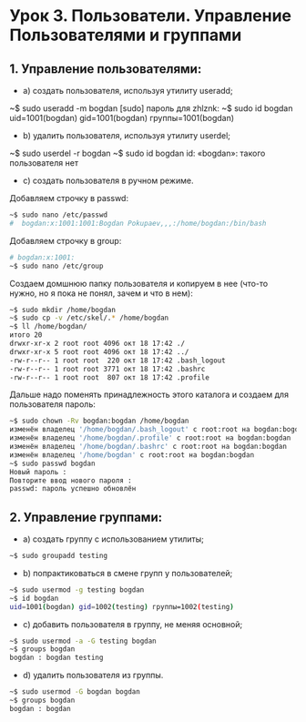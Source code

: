 # Урок 3. Пользователи. Управление Пользователями и группами

## 1. Управление пользователями:

- a) создать пользователя, используя утилиту useradd;

~$ sudo useradd -m bogdan
[sudo] пароль для zhlznk: 
~$ sudo id bogdan
uid=1001(bogdan) gid=1001(bogdan) группы=1001(bogdan)

- b) удалить пользователя, используя утилиту userdel;

~$ sudo userdel -r bogdan
~$ sudo id bogdan
id: «bogdan»: такого пользователя нет

- c) создать пользователя в ручном режиме.

Добавляем строчку в passwd:
```sh
~$ sudo nano /etc/passwd 
#  bogdan:x:1001:1001:Bogdan Pokupaev,,,:/home/bogdan:/bin/bash
```

Добавляем строчку в group:
```sh
# bogdan:x:1001:
~$ sudo nano /etc/group
```
Создаем домшнюю папку пользователя и копируем в нее (что-то нужно, но я пока не понял, зачем и что в нем):
```sh
~$ sudo mkdir /home/bogdan
~$ sudo cp -v /etc/skel/.* /home/bogdan
~$ ll /home/bogdan/
итого 20
drwxr-xr-x 2 root root 4096 окт 18 17:42 ./
drwxr-xr-x 5 root root 4096 окт 18 17:42 ../
-rw-r--r-- 1 root root  220 окт 18 17:42 .bash_logout
-rw-r--r-- 1 root root 3771 окт 18 17:42 .bashrc
-rw-r--r-- 1 root root  807 окт 18 17:42 .profile
```
Дальше надо поменять принадлежность этого каталога и создаем для пользователя пароль:
```sh
~$ sudo chown -Rv bogdan:bogdan /home/bogdan
изменён владелец '/home/bogdan/.bash_logout' с root:root на bogdan:bogdan
изменён владелец '/home/bogdan/.profile' с root:root на bogdan:bogdan
изменён владелец '/home/bogdan/.bashrc' с root:root на bogdan:bogdan
изменён владелец '/home/bogdan' с root:root на bogdan:bogdan
~$ sudo passwd bogdan
Новый пароль : 
Повторите ввод нового пароля : 
passwd: пароль успешно обновлён
```

## 2. Управление группами:
- a) создать группу с использованием утилиты;
```sh
~$ sudo groupadd testing
```

- b) попрактиковаться в смене групп у пользователей;
```sh
~$ sudo usermod -g testing bogdan
~$ id bogdan
uid=1001(bogdan) gid=1002(testing) группы=1002(testing)
```

- c) добавить пользователя в группу, не меняя основной;

```sh
~$ sudo usermod -a -G testing bogdan
~$ groups bogdan
bogdan : bogdan testing
```

- d) удалить пользователя из группы.
```sh
~$ sudo usermod -G bogdan bogdan
~$ groups bogdan
bogdan : bogdan
```




